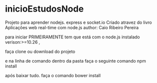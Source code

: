 inicioEstudosNode
=================

Projeto para aprender nodejs. express e socket.io
Criado atravez do livro Aplicações web real-time com node.js
author: Caio Ribeiro Pereira


para iniciar PRIMEIRAMENTE tem que está com o 
node.js 
instalado verison:>=10.26 ,

faça clone ou download do projeto 

e na linha de comando dentro da pasta faça o seguinte comando
npm install

após baixar tudo. faça o comando 
bower install
